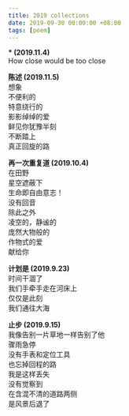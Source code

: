 ```yaml
---
title: 2019 collections
date: 2019-09-30 00:00:00 +08:00
tags: [poem]
---
```


**\* (2019.11.4)**  
How close would be too close


**陈述 (2019.11.5)**  
想象  
不便利的   
特意绕行的  
影影绰绰的爱  
鲜见你犹豫半刻  
不断踏上    
真正回旋的路  


**再一次重复道 (2019.10.4)**  
在田野   
星空遮蔽下    
生命即自由意志！    
没有回音    
除此之外    
凌空的，静谧的    
庞然大物般的    
作物式的爱    
献给你    


**计划是 (2019.9.23)**    
时间干涸了   
我们手牵手走在河床上    
仅仅是此刻    
我们通往大海    


**止步 (2019.9.15)**    
我像告别一片草地一样告别了他   
骤雨急停     
没有手表和定位工具    
也忘掉回程的路    
我是这样丢失    
没有觉察到     
在含混不清的道路两侧    
是风景后退了    
